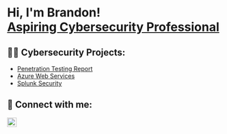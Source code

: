 <h1>Hi, I'm Brandon! <br/><a href="https://github.com/bkweber99">Aspiring Cybersecurity Professional</a></h1>

<h2>👨‍💻 Cybersecurity Projects:</h2>

  - [Penetration Testing Report](https://github.com/bkweber99/Penetration-Testing-Report)
  - [Azure Web Services](https://github.com/bkweber99/Website-HTML)
  - [Splunk Security](https://github.com/bkweber99/Splunk-Security)
    

<h2> 🤳 Connect with me:</h2>

[<img align="left" alt="JoshMadakor | LinkedIn" width="22px" src="https://cdn.jsdelivr.net/npm/simple-icons@v3/icons/linkedin.svg" />][linkedin]

[linkedin]: https://www.linkedin.com/in/brandon-weber-b53641212/

<!--
**bkweber99/bkweber99** is a ✨ _special_ ✨ repository because its `README.md` (this file) appears on your GitHub profile.

Here are some ideas to get you started:

- 🔭 I’m currently working on ...
- 🌱 I’m currently learning ...
- 👯 I’m looking to collaborate on ...
- 🤔 I’m looking for help with ...
- 💬 Ask me about ...
- 📫 How to reach me: ...
- 😄 Pronouns: ...
- ⚡ Fun fact: ...
-->
